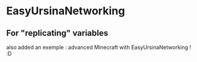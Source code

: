 # EasyUrsinaNetworking
## For "replicating" variables


also added an exemple :
advanced Minecraft with EasyUrsinaNetworking ! :D